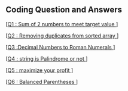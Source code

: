 ## Coding Question and Answers

[[Q1 : Sum of 2 numbers to meet target value ](Q1/Q1.txt)] </br>

[[Q2 : Removing duplicates from sorted array ](Q2/Q2.txt)] </br>

[[Q3 :Decimal Numbers to Roman Numerals ](Q3/Q3.txt)] </br>

[[Q4 : string is Palindrome or not ](Q4/Q4.txt)] </br>

[[Q5 : maximize your profit ](Q5/Q5.txt)] </br>

[[Q6 : Balanced Parentheses ](Q6/Q6.txt)] </br>
